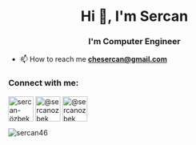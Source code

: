 <h1 align="center">Hi 👋, I'm Sercan</h1>
<h3 align="center">I'm Computer Engineer</h3>



- 📫 How to reach me **chesercan@gmail.com**


<h3 align="left">Connect with me:</h3>
<p align="left">
 
<a href="https://linkedin.com/in/sercan-özbek-548163151" target="blank"><img align="center" src="https://cdn-icons-png.flaticon.com/512/174/174857.png" alt="sercan-özbek-548163151" height="50" width="50" /></a>
 <a href="https://medium.com/@sercanozbek" target="blank"><img align="center" src="https://cdn-icons-png.flaticon.com/512/725/725315.png" alt="@sercanozbek" height="50" width="50" /></a>
  <a href="https://www.sercanozbek.com" target="blank"><img align="center" src="https://cdn-icons.flaticon.com/png/512/2721/premium/2721725.png?token=exp=1653489333~hmac=ffb305d1a4b79a71bf327a3feb5a7eb8" alt="@sercanozbek" height="50" width="50" /></a>
</p>



<p><img align="left" src="https://github-readme-stats.vercel.app/api/top-langs?username=sercan46&show_icons=true&locale=en&layout=compact" alt="sercan46" /></p>
